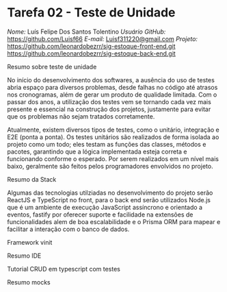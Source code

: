 # Tarefa 02 - Teste de Unidade

*Nome:* Luís Felipe Dos Santos Tolentino
*Usuário GitHub:* https://github.com/Luisf66
*E-mail:* Luisf311220@gmail.com
*Projeto:* https://github.com/leonardobezrr/sig-estoque-front-end.git
           https://github.com/leonardobezrr/sig-estoque-back-end.git



Resumo sobre teste de unidade

No início do desenvolvimento dos softwares, a ausência do uso de testes abria espaço para diversos problemas, desde falhas no código até atrasos nos cronogramas, além de gerar um produto de qualidade limitada. Com o passar dos anos, a utilização dos testes vem se tornando cada vez mais presente e essencial na construção dos projetos, justamente para evitar que os problemas não sejam tratados corretamente.

Atualmente, existem diversos tipos de testes, como o unitário, integração e E2E (ponta a ponta). Os testes unitários são realizados de forma isolada ao projeto como um todo; eles testam as funções das classes, métodos e pacotes, garantindo que a lógica implementada esteja correta e funcionando conforme o esperado. Por serem realizados em um nível mais baixo, geralmente são feitos pelos programadores envolvidos no projeto.

Resumo da Stack

Algumas das tecnologias utilziadas no desenvolvimento do projeto serão ReactJS e TypeScript no front, para o back end serão utilizados Node.js que é um ambiente de execução JavaScript assíncrono e orientado a eventos, fastify por oferecer suporte e facilidade na extensões de funcionalidades alem de boa escalabilidade e o Prisma ORM para mapear e facilitar a interação com o banco de dados.


Framework vinit

Resumo IDE

Tutorial CRUD em typescript com testes

Resumo mocks